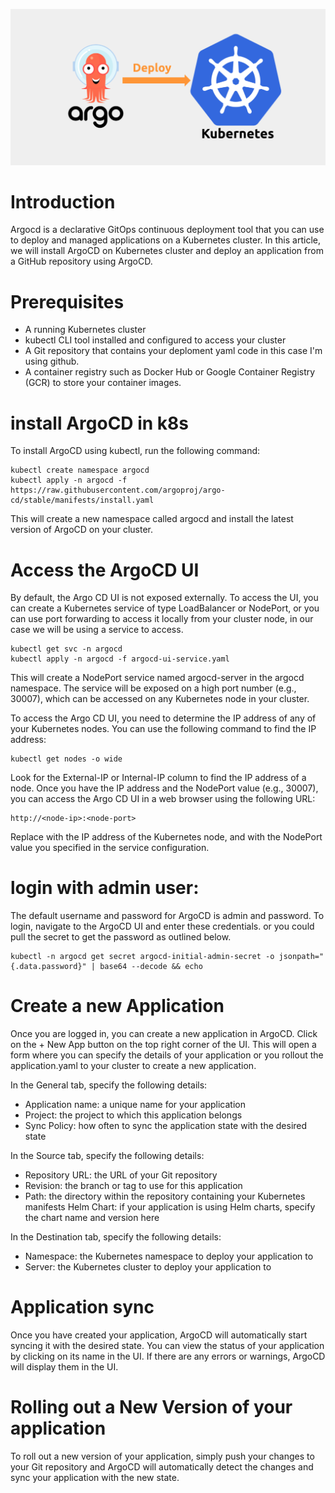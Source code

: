 ![ReadMe image](argo_setup.png)

# Introduction

Argocd is a declarative GitOps continuous deployment tool that you can use to deploy and managed applications on a Kubernetes cluster.
In this article, we will install ArgoCD on Kubernetes cluster and deploy an application from a GitHub repository using ArgoCD.

# Prerequisites

- A running Kubernetes cluster
- kubectl CLI tool installed and configured to access your cluster
- A Git repository that contains your deploment yaml code in this case I'm using github.
- A container registry such as Docker Hub or Google Container Registry (GCR) to store your container images.

# install ArgoCD in k8s

To install ArgoCD using kubectl, run the following command:

```
kubectl create namespace argocd
kubectl apply -n argocd -f https://raw.githubusercontent.com/argoproj/argo-cd/stable/manifests/install.yaml
```

This will create a new namespace called argocd and install the latest version of ArgoCD on your cluster.

# Access the ArgoCD UI

By default, the Argo CD UI is not exposed externally. To access the UI, you can create a Kubernetes service of type LoadBalancer or NodePort, or you can use port forwarding to access it locally from your cluster node, in our case we will be using a service to access.

```
kubectl get svc -n argocd
kubectl apply -n argocd -f argocd-ui-service.yaml
```

This will create a NodePort service named argocd-server in the argocd namespace. The service will be exposed on a high port number (e.g., 30007), which can be accessed on any Kubernetes node in your cluster.

To access the Argo CD UI, you need to determine the IP address of any of your Kubernetes nodes. You can use the following command to find the IP address:

```
kubectl get nodes -o wide
```

Look for the External-IP or Internal-IP column to find the IP address of a node.
Once you have the IP address and the NodePort value (e.g., 30007), you can access the Argo CD UI in a web browser using the following URL:

```
http://<node-ip>:<node-port>
```

Replace <node-ip> with the IP address of the Kubernetes node, and <node-port> with the NodePort value you specified in the service configuration.

# login with admin user:

The default username and password for ArgoCD is admin and password. To login, navigate to the ArgoCD UI and enter these credentials.
or you could pull the secret to get the password as outlined below.

```
kubectl -n argocd get secret argocd-initial-admin-secret -o jsonpath="{.data.password}" | base64 --decode && echo
```

# Create a new Application

Once you are logged in, you can create a new application in ArgoCD. Click on the + New App button on the top right corner of the UI. This will open a form where you can specify the details of your application or you rollout the application.yaml to your cluster to create a new application.

In the General tab, specify the following details:

- Application name: a unique name for your application
- Project: the project to which this application belongs
- Sync Policy: how often to sync the application state with the desired state

In the Source tab, specify the following details:

- Repository URL: the URL of your Git repository
- Revision: the branch or tag to use for this application
- Path: the directory within the repository containing your Kubernetes manifests
  Helm Chart: if your application is using Helm charts, specify the chart name and version here

In the Destination tab, specify the following details:

- Namespace: the Kubernetes namespace to deploy your application to
- Server: the Kubernetes cluster to deploy your application to

# Application sync

Once you have created your application, ArgoCD will automatically start syncing it with the desired state. You can view the status of your application by clicking on its name in the UI. If there are any errors or warnings, ArgoCD will display them in the UI.

# Rolling out a New Version of your application

To roll out a new version of your application, simply push your changes to your Git repository and ArgoCD will automatically detect the changes and sync your application with the new state.
